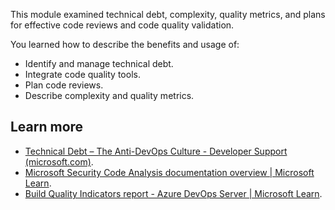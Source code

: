 This module examined technical debt, complexity, quality metrics, and plans for effective code reviews and code quality validation. 

You learned how to describe the benefits and usage of:

 -  Identify and manage technical debt.
 -  Integrate code quality tools.
 -  Plan code reviews.
 -  Describe complexity and quality metrics.

## Learn more

 -  [Technical Debt – The Anti-DevOps Culture - Developer Support (microsoft.com)](https://devblogs.microsoft.com/premier-developer/technical-debt-the-anti-devops-culture/).
 -  [Microsoft Security Code Analysis documentation overview \| Microsoft Learn](/azure/security/develop/security-code-analysis-overview).
 -  [Build Quality Indicators report - Azure DevOps Server \| Microsoft Learn](/azure/devops/report/sql-reports/build-quality-indicators-report).
